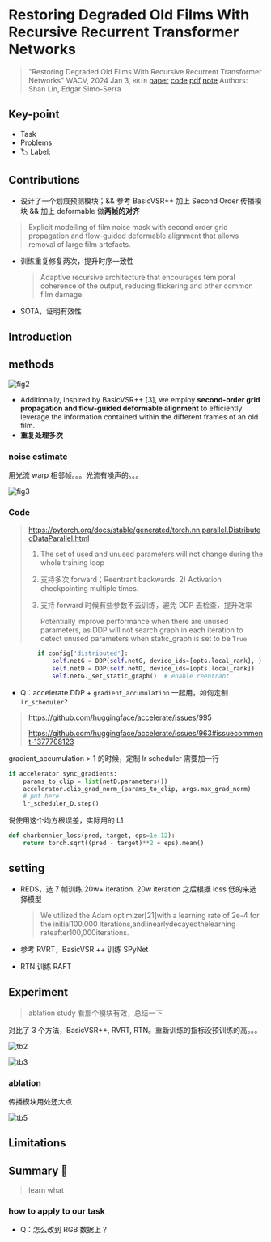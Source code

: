 # Restoring Degraded Old Films With Recursive Recurrent Transformer Networks

> "Restoring Degraded Old Films With Recursive Recurrent Transformer Networks" WACV, 2024 Jan 3, `RRTN`
> [paper](https://openaccess.thecvf.com/content/WACV2024/html/Lin_Restoring_Degraded_Old_Films_With_Recursive_Recurrent_Transformer_Networks_WACV_2024_paper.html) [code](https://github.com/mountln/RRTN-old-film-restoration) [pdf](./2024_01_WACV_Restoring-Degraded-Old-Films-With-Recursive-Recurrent-Transformer-Networks.pdf) [note](./2024_01_WACV_Restoring-Degraded-Old-Films-With-Recursive-Recurrent-Transformer-Networks_Note.md)
> Authors: Shan Lin,  Edgar Simo-Serra

## Key-point

- Task
- Problems
- :label: Label:

## Contributions

- 设计了一个划痕预测模块；&& 参考 BasicVSR++ 加上 Second Order 传播模块 && 加上 deformable 做**两帧的对齐**

>  Explicit modelling of film noise mask with second order grid propagation and flow-guided deformable alignment that allows removal of large film artefacts.

- 训练重复修复两次，提升时序一致性

  >  Adaptive recursive architecture that encourages tem poral coherence of the output, reducing flickering and other common film damage.

- SOTA，证明有效性



## Introduction



## methods

![fig2](docs/2024_01_WACV_Restoring-Degraded-Old-Films-With-Recursive-Recurrent-Transformer-Networks_Note/fig2.png)

- Additionally, inspired by BasicVSR++ [3], we employ **second-order grid propagation and flow-guided deformable alignment** to efficiently leverage the information contained within the different frames of an old film. 
- **重复处理多次**



### noise estimate

用光流 warp 相邻帧。。。光流有噪声的。。。

![fig3](docs/2024_01_WACV_Restoring-Degraded-Old-Films-With-Recursive-Recurrent-Transformer-Networks_Note/fig3.png)



### Code

> https://pytorch.org/docs/stable/generated/torch.nn.parallel.DistributedDataParallel.html
>
> 1. The set of used and unused parameters will not change during the whole training loop
>
> 2. 支持多次 forward；Reentrant backwards. 2) Activation checkpointing multiple times. 
>
> 3. 支持 forward 时候有些参数不去训练，避免 DDP 去检查，提升效率
>
>    Potentially improve performance when there are unused parameters, as DDP will not search graph in each iteration to detect unused parameters when static_graph is set to be `True`

```python
        if config['distributed']:
            self.netG = DDP(self.netG, device_ids=[opts.local_rank], ) #find_unused_parameters=True)
            self.netD = DDP(self.netD, device_ids=[opts.local_rank])
            self.netG._set_static_graph()  # enable reentrant
```



- Q：accelerate DDP + `gradient_accumulation` 一起用，如何定制 `lr_scheduler`?

> https://github.com/huggingface/accelerate/issues/995
>
> https://github.com/huggingface/accelerate/issues/963#issuecomment-1377708123

gradient_accumulation > 1 的时候，定制 lr scheduler 需要加一行

```python
if accelerator.sync_gradients:
    params_to_clip = list(netD.parameters())
    accelerator.clip_grad_norm_(params_to_clip, args.max_grad_norm)
    # put here
    lr_scheduler_D.step()
```





说使用这个均方根误差，实际用的 L1

```python
def charbonnier_loss(pred, target, eps=1e-12):
    return torch.sqrt((pred - target)**2 + eps).mean()
```





## setting

- REDS，选 7 帧训练 20w+ iteration. 20w iteration 之后根据 loss 低的来选择模型

  > We utilized the Adam optimizer[21]with a learning rate of 2e-4 for the initial100,000 iterations,andlinearlydecayedthelearning rateafter100,000iterations.

- 参考 RVRT，BasicVSR ++ 训练 SPyNet

- RTN 训练 RAFT



## Experiment

> ablation study 看那个模块有效，总结一下

对比了 3 个方法，BasicVSR++, RVRT, RTN。重新训练的指标没预训练的高。。。

![tb2](docs/2024_01_WACV_Restoring-Degraded-Old-Films-With-Recursive-Recurrent-Transformer-Networks_Note/tb2.png)

![tb3](docs/2024_01_WACV_Restoring-Degraded-Old-Films-With-Recursive-Recurrent-Transformer-Networks_Note/tb3.png)



### ablation

传播模块用处还大点

![tb5](docs/2024_01_WACV_Restoring-Degraded-Old-Films-With-Recursive-Recurrent-Transformer-Networks_Note/tb5.png)

## Limitations

## Summary :star2:

> learn what

### how to apply to our task

- Q：怎么改到 RGB 数据上？



